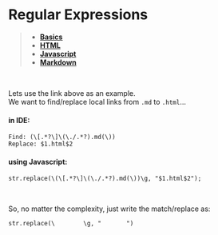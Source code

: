 # Regular Expressions  
  
> * **[Basics](./Basics.md)**  
> * **[HTML](./HTML.md)**  
> * **[Javascript](./Javascript.md)**  
> * **[Markdown](./Markdown.md)**  
<br />  
  
Lets use the link above as an example.  
We want to find/replace local links from `.md` to `.html`...  
  
#### in IDE:  
```  
Find: (\[.*?\]\(\./.*?).md(\))  
Replace: $1.html$2  
```  
#### using Javascript:  
```  
str.replace(\(\[.*?\]\(\./.*?).md(\))\g, "$1.html$2");  
```  
<br />  
  
So, no matter the complexity, just write the match/replace as:  
```  
str.replace(\        \g, "       ")  
```  
 
